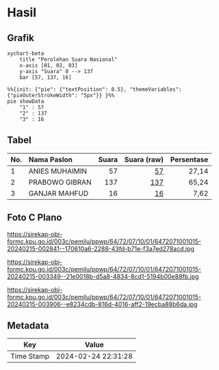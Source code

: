# Hasil

## Grafik

```mermaid
xychart-beta
    title "Perolehan Suara Nasional"
    x-axis [01, 02, 03]
    y-axis "Suara" 0 --> 137
    bar [57, 137, 16]
```

```mermaid
%%{init: {"pie": {"textPosition": 0.5}, "themeVariables": {"pieOuterStrokeWidth": "5px"}} }%%
pie showData
    "1" : 57
    "2" : 137
    "3" : 16
```

## Tabel

| No. | Nama Paslon    | Suara | Suara (raw) | Persentase |
|:--- |:-------------- | -----:| -----------:| ----------:|
| 1   | ANIES MUHAIMIN | 57    | [57][p-1]   | 27,14      |
| 2   | PRABOWO GIBRAN | 137   | [137][p-2]  | 65,24      |
| 3   | GANJAR MAHFUD  | 16    | [16][p-3]   | 7,62       |


[p-1]: https://github.com/gigit-pemilu/pemilu-2024/blob/main/pilpres/hitung-suara/sub/64-kalimantan-timur/sub/72-kota-samarinda/sub/07-sambutan/sub/1001-sungai-kapih/sub/015-tps/sub/paslon-1.txt
[p-2]: https://github.com/gigit-pemilu/pemilu-2024/blob/main/pilpres/hitung-suara/sub/64-kalimantan-timur/sub/72-kota-samarinda/sub/07-sambutan/sub/1001-sungai-kapih/sub/015-tps/sub/paslon-2.txt
[p-3]: https://github.com/gigit-pemilu/pemilu-2024/blob/main/pilpres/hitung-suara/sub/64-kalimantan-timur/sub/72-kota-samarinda/sub/07-sambutan/sub/1001-sungai-kapih/sub/015-tps/sub/paslon-3.txt

## Foto C Plano

https://sirekap-obj-formc.kpu.go.id/003c/pemilu/ppwp/64/72/07/10/01/6472071001015-20240215-002841--170610a6-2288-43fd-b71e-f3a7ed278acd.jpg

https://sirekap-obj-formc.kpu.go.id/003c/pemilu/ppwp/64/72/07/10/01/6472071001015-20240215-003349--21e0018b-d5a8-4834-8cd1-5194b00e88fb.jpg

https://sirekap-obj-formc.kpu.go.id/003c/pemilu/ppwp/64/72/07/10/01/6472071001015-20240215-003906--e8234cdb-816d-4016-aff2-19ecba88b6da.jpg


## Metadata

| Key        | Value               |
| ---------- | ------------------- |
| Time Stamp | 2024-02-24 22:31:28 |



